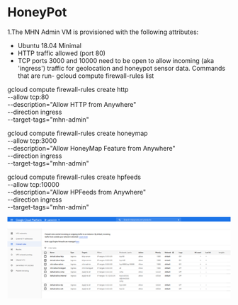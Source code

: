 # HoneyPot
1.The MHN Admin VM is provisioned with the following attributes:

   - Ubuntu 18.04 Minimal
   - HTTP traffic allowed (port 80)
   - TCP ports 3000 and 10000 need to be open to allow incoming (aka 'ingress') traffic for geolocation and honeypot sensor data.
   Commands that are run-
   gcloud compute firewall-rules list

gcloud compute firewall-rules create http \
    --allow tcp:80 \
    --description="Allow HTTP from Anywhere" \
    --direction ingress \
    --target-tags="mhn-admin"

gcloud compute firewall-rules create honeymap \
    --allow tcp:3000 \
    --description="Allow HoneyMap Feature from Anywhere" \
    --direction ingress \
    --target-tags="mhn-admin"

gcloud compute firewall-rules create hpfeeds \
    --allow tcp:10000 \
    --description="Allow HPFeeds from Anywhere" \
    --direction ingress \
    --target-tags="mhn-admin"

         
 ![alt-text](Firewall_rules.png)
 

